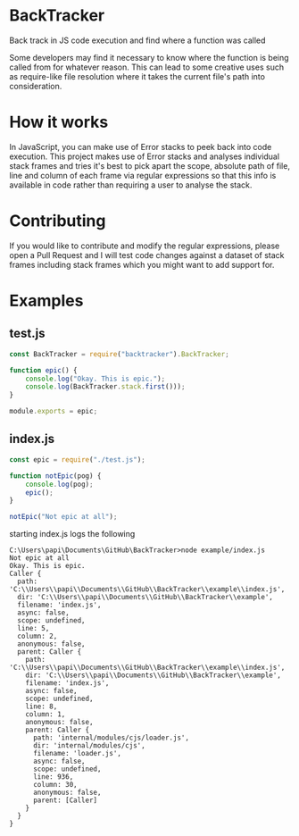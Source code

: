 # BackTracker
Back track in JS code execution and find where a function was called

Some developers may find it necessary to know where the function is being called from for whatever reason. This can lead to some creative uses such as require-like file resolution where it takes the current file's path into consideration.

# How it works
In JavaScript, you can make use of Error stacks to peek back into code execution. This project makes use of Error stacks and analyses individual stack frames and tries it's best to pick apart the scope, absolute path of file, line and column of each frame via regular expressions so that this info is available in code rather than requiring a user to analyse the stack.

# Contributing
If you would like to contribute and modify the regular expressions, please open a Pull Request and I will test code changes against a dataset of stack frames including stack frames which you might want to add support for.

# Examples

## test.js
```js
const BackTracker = require("backtracker").BackTracker;

function epic() {
	console.log("Okay. This is epic.");
	console.log(BackTracker.stack.first()));
}

module.exports = epic;
```

## index.js
```js
const epic = require("./test.js");

function notEpic(pog) {
	console.log(pog);
	epic();
}

notEpic("Not epic at all");
```

starting index.js logs the following
```
C:\Users\papi\Documents\GitHub\BackTracker>node example/index.js
Not epic at all
Okay. This is epic.
Caller {
  path: 'C:\\Users\\papi\\Documents\\GitHub\\BackTracker\\example\\index.js',
  dir: 'C:\\Users\\papi\\Documents\\GitHub\\BackTracker\\example',
  filename: 'index.js',
  async: false,
  scope: undefined,
  line: 5,
  column: 2,
  anonymous: false,
  parent: Caller {
    path: 'C:\\Users\\papi\\Documents\\GitHub\\BackTracker\\example\\index.js',
    dir: 'C:\\Users\\papi\\Documents\\GitHub\\BackTracker\\example',
    filename: 'index.js',
    async: false,
    scope: undefined,
    line: 8,
    column: 1,
    anonymous: false,
    parent: Caller {
      path: 'internal/modules/cjs/loader.js',
      dir: 'internal/modules/cjs',
      filename: 'loader.js',
      async: false,
      scope: undefined,
      line: 936,
      column: 30,
      anonymous: false,
      parent: [Caller]
    }
  }
}
```
